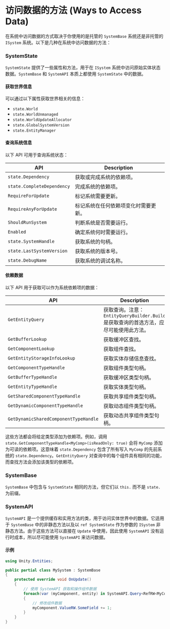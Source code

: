 # 访问数据的方法 (Ways to Access Data)

在系统中访问数据的方式取决于你使用的是托管的 `SystemBase` 系统还是非托管的 `ISystem` 系统。以下是几种在系统中访问数据的方法：

### SystemState

`SystemState` 提供了一些属性和方法，用于在 `ISystem` 系统中访问原始实体状态数据。`SystemBase` 和 `SystemAPI` 本质上都使用 `SystemState` 中的数据。

#### 获取世界信息

可以通过以下属性获取世界相关的信息：

* `state.World`
* `state.WorldUnmanaged`
* `state.WorldUpdateAllocator`
* `state.GlobalSystemVersion`
* `state.EntityManager`

#### 查询系统信息

以下 API 可用于查询系统状态：

| API                        | Description        |
| -------------------------- | ------------------ |
| `state.Dependency`         | 获取或完成系统的依赖项。       |
| `state.CompleteDependency` | 完成系统的依赖项。          |
| `RequireForUpdate`         | 标记系统需要更新。          |
| `RequireAnyForUpdate`      | 标记系统在任何依赖项变化时需要更新。 |
| `ShouldRunSystem`          | 判断系统是否需要运行。        |
| `Enabled`                  | 确定系统何时需要运行。        |
| `state.SystemHandle`       | 获取系统的句柄。           |
| `state.LastSystemVersion`  | 获取系统的版本号。          |
| `state.DebugName`          | 获取系统的调试名称。         |

#### 依赖数据

以下 API 用于获取可以作为系统依赖项的数据：

| API                                   | Description                                              |
| ------------------------------------- | -------------------------------------------------------- |
| `GetEntityQuery`                      | 获取查询。注意：`EntityQueryBuilder.Build` 是获取查询的首选方法，应尽可能使用此方法。 |
| `GetBufferLookup`                     | 获取缓冲区查找。                                                 |
| `GetComponentLookup`                  | 获取组件查找。                                                  |
| `GetEntityStorageInfoLookup`          | 获取实体存储信息查找。                                              |
| `GetComponentTypeHandle`              | 获取组件类型句柄。                                                |
| `GetBufferTypeHandle`                 | 获取缓冲区类型句柄。                                               |
| `GetEntityTypeHandle`                 | 获取实体类型句柄。                                                |
| `GetSharedComponentTypeHandle`        | 获取共享组件类型句柄。                                              |
| `GetDynamicComponentTypeHandle`       | 获取动态组件类型句柄。                                              |
| `GetDynamicSharedComponentTypeHandle` | 获取动态共享组件类型句柄。                                            |

这些方法都会将给定类型添加为依赖项。例如，调用 `state.GetComponentTypeHandle<MyComp>(isReadOnly: true)` 会将 `MyComp` 添加为可读的依赖项。这意味着 `state.Dependency` 包含了所有写入 `MyComp` 的先前系统的 `state.Dependency`。`GetEntityQuery` 对查询中的每个组件具有相同的功能，而查找方法会添加该类型的依赖项。

### SystemBase

`SystemBase` 中包含与 `SystemState` 相同的方法，但它们以 `this.` 而不是 `state.` 为前缀。

### SystemAPI

`SystemAPI` 是一个提供缓存和实用方法的类，用于访问实体世界中的数据。它适用于 `SystemBase` 中的非静态方法以及以 `ref SystemState` 作为参数的 `ISystem` 非静态方法。由于这些方法可以直接在 `Update` 中使用，因此使用 `SystemAPI` 没有运行时成本，所以尽可能使用 `SystemAPI` 来访问数据。

#### 示例

```csharp
using Unity.Entities;

public partial class MySystem : SystemBase
{
    protected override void OnUpdate()
    {
        // 使用 SystemAPI 获取和操作组件数据
        foreach(var (myComponent, entity) in SystemAPI.Query<RefRW<MyComponent>>())
        {
            // 修改组件数据
            myComponent.ValueRW.SomeField += 1;
        }
    }
}
```

